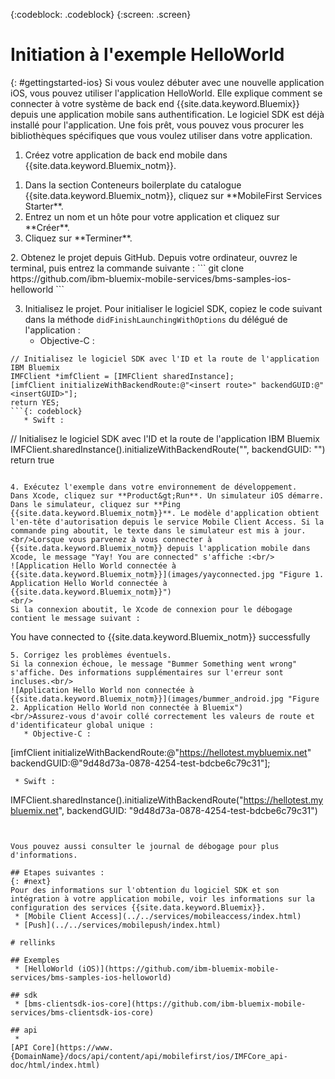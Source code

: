 <!-- Attribute definitions -->
{:codeblock: .codeblock}
{:screen: .screen}

# Initiation à l'exemple HelloWorld
{: #gettingstarted-ios}
Si vous voulez débuter avec une nouvelle application iOS, vous pouvez utiliser l'application HelloWorld. Elle explique comment se connecter à votre système de back end {{site.data.keyword.Bluemix}} depuis une application mobile sans authentification. Le logiciel SDK est déjà installé pour l'application. Une fois prêt, vous pouvez vous procurer les bibliothèques spécifiques que vous voulez utiliser dans votre application.

1. Créez votre application de back end mobile dans {{site.data.keyword.Bluemix_notm}}.
<ol>
	<li>Dans la section Conteneurs boilerplate du catalogue {{site.data.keyword.Bluemix_notm}}, cliquez sur **MobileFirst Services Starter**.</li>
    <li>Entrez un nom et un hôte pour votre application et cliquez sur **Créer**.</li>
    <li>Cliquez sur **Terminer**. </li>
</ol>
2. Obtenez le projet depuis GitHub.
Depuis votre ordinateur, ouvrez le terminal, puis entrez la commande suivante :
```
git clone https://github.com/ibm-bluemix-mobile-services/bms-samples-ios-helloworld
```

3. Initialisez le projet.
Pour initialiser le logiciel SDK, copiez le code suivant dans la méthode `didFinishLaunchingWithOptions` du délégué de l'application :
   * Objective-C :
```
// Initialisez le logiciel SDK avec l'ID et la route de l'application IBM Bluemix
IMFClient *imfClient = [IMFClient sharedInstance];
[imfClient initializeWithBackendRoute:@"<insert route>" backendGUID:@"<insertGUID>"];
return YES;
```{: codeblock}
   * Swift :
```
// Initialisez le logiciel SDK avec l'ID et la route de l'application IBM Bluemix
IMFClient.sharedInstance().initializeWithBackendRoute("<insert route>", backendGUID: "<insertGUID>")
return true
```{: codeblock}

4. Exécutez l'exemple dans votre environnement de développement.
Dans Xcode, cliquez sur **Product&gt;Run**. Un simulateur iOS démarre.
Dans le simulateur, cliquez sur **Ping {{site.data.keyword.Bluemix_notm}}**. Le modèle d'application obtient l'en-tête d'autorisation depuis le service Mobile Client Access. Si la commande ping aboutit, le texte dans le simulateur est mis à jour.
<br/>Lorsque vous parvenez à vous connecter à {{site.data.keyword.Bluemix_notm}} depuis l'application mobile dans Xcode, le message "Yay! You are connected" s'affiche :<br/>
![Application Hello World connectée à {{site.data.keyword.Bluemix_notm}}](images/yayconnected.jpg "Figure 1. Application Hello World connectée à {{site.data.keyword.Bluemix_notm}}")
<br/>
Si la connexion aboutit, le Xcode de connexion pour le débogage contient le message suivant :
```
You have connected to {{site.data.keyword.Bluemix_notm}} successfully
```
5. Corrigez les problèmes éventuels.
Si la connexion échoue, le message "Bummer Something went wrong" s'affiche. Des informations supplémentaires sur l'erreur sont incluses.<br/>
![Application Hello World non connectée à {{site.data.keyword.Bluemix_notm}}](images/bummer_android.jpg "Figure 2. Application Hello World non connectée à Bluemix")
<br/>Assurez-vous d'avoir collé correctement les valeurs de route et d'identificateur global unique :
   * Objective-C :
  ```
  [imfClient initializeWithBackendRoute:@"https://hellotest.mybluemix.net"
  backendGUID:@"9d48d73a-0878-4254-test-bdcbe6c79c31"];
  ``` {: codeblock}
   * Swift :
  ```
  IMFClient.sharedInstance().initializeWithBackendRoute("https://hellotest.mybluemix.net", backendGUID: "9d48d73a-0878-4254-test-bdcbe6c79c31")
  ```{: codeblock}


Vous pouvez aussi consulter le journal de débogage pour plus d'informations.

## Etapes suivantes :
{: #next}
Pour des informations sur l'obtention du logiciel SDK et son intégration à votre application mobile, voir les informations sur la configuration des services {{site.data.keyword.Bluemix}}.
   * [Mobile Client Access](../../services/mobileaccess/index.html)
   * [Push](../../services/mobilepush/index.html)

# rellinks

## Exemples
   * [HelloWorld (iOS)](https://github.com/ibm-bluemix-mobile-services/bms-samples-ios-helloworld)

## sdk
   * [bms-clientsdk-ios-core](https://github.com/ibm-bluemix-mobile-services/bms-clientsdk-ios-core)

## api
   *
[API Core](https://www.{DomainName}/docs/api/content/api/mobilefirst/ios/IMFCore_api-doc/html/index.html)
